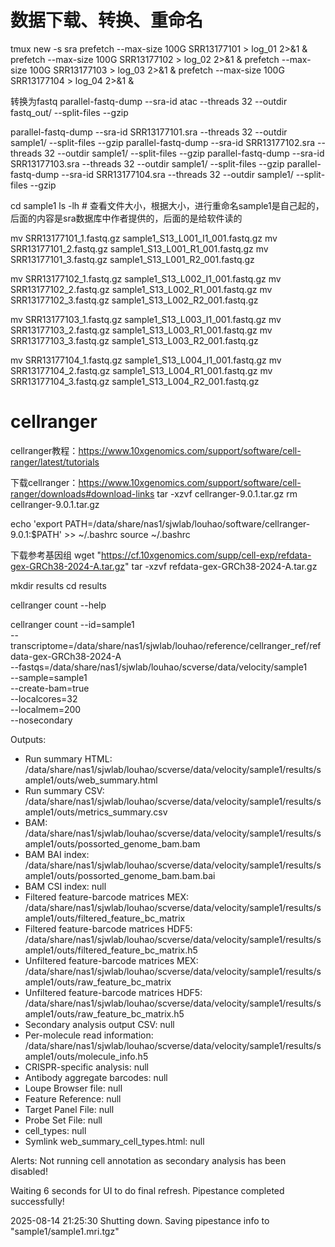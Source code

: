 # 数据下载、转换、重命名
tmux new -s sra
prefetch --max-size 100G SRR13177101 > log_01 2>&1 &
prefetch --max-size 100G SRR13177102 > log_02 2>&1 &
prefetch --max-size 100G SRR13177103 > log_03 2>&1 &
prefetch --max-size 100G SRR13177104 > log_04 2>&1 &



转换为fastq
parallel-fastq-dump --sra-id atac --threads 32  --outdir fastq_out/ --split-files --gzip

parallel-fastq-dump --sra-id SRR13177101.sra --threads 32  --outdir sample1/ --split-files --gzip
parallel-fastq-dump --sra-id SRR13177102.sra --threads 32  --outdir sample1/ --split-files --gzip
parallel-fastq-dump --sra-id SRR13177103.sra --threads 32  --outdir sample1/ --split-files --gzip
parallel-fastq-dump --sra-id SRR13177104.sra --threads 32  --outdir sample1/ --split-files --gzip

cd sample1
ls -lh  # 查看文件大小，根据大小，进行重命名sample1是自己起的，后面的内容是sra数据库中作者提供的，后面的是给软件读的

mv SRR13177101_1.fastq.gz sample1_S13_L001_I1_001.fastq.gz
mv SRR13177101_2.fastq.gz sample1_S13_L001_R1_001.fastq.gz
mv SRR13177101_3.fastq.gz sample1_S13_L001_R2_001.fastq.gz

mv SRR13177102_1.fastq.gz sample1_S13_L002_I1_001.fastq.gz
mv SRR13177102_2.fastq.gz sample1_S13_L002_R1_001.fastq.gz
mv SRR13177102_3.fastq.gz sample1_S13_L002_R2_001.fastq.gz

mv SRR13177103_1.fastq.gz sample1_S13_L003_I1_001.fastq.gz
mv SRR13177103_2.fastq.gz sample1_S13_L003_R1_001.fastq.gz
mv SRR13177103_3.fastq.gz sample1_S13_L003_R2_001.fastq.gz

mv SRR13177104_1.fastq.gz sample1_S13_L004_I1_001.fastq.gz
mv SRR13177104_2.fastq.gz sample1_S13_L004_R1_001.fastq.gz
mv SRR13177104_3.fastq.gz sample1_S13_L004_R2_001.fastq.gz

# cellranger

cellranger教程：https://www.10xgenomics.com/support/software/cell-ranger/latest/tutorials

下载cellranger：https://www.10xgenomics.com/support/software/cell-ranger/downloads#download-links
tar -xzvf cellranger-9.0.1.tar.gz
rm cellranger-9.0.1.tar.gz

echo 'export PATH=/data/share/nas1/sjwlab/louhao/software/cellranger-9.0.1:$PATH' >> ~/.bashrc
source ~/.bashrc 

下载参考基因组
wget "https://cf.10xgenomics.com/supp/cell-exp/refdata-gex-GRCh38-2024-A.tar.gz"
tar -xzvf refdata-gex-GRCh38-2024-A.tar.gz


mkdir results
cd results

cellranger count --help

cellranger count --id=sample1 \
                   --transcriptome=/data/share/nas1/sjwlab/louhao/reference/cellranger_ref/refdata-gex-GRCh38-2024-A \
                   --fastqs=/data/share/nas1/sjwlab/louhao/scverse/data/velocity/sample1 \
                   --sample=sample1 \
                   --create-bam=true \
                   --localcores=32 \
                   --localmem=200 \
                   --nosecondary



Outputs:
- Run summary HTML:                         /data/share/nas1/sjwlab/louhao/scverse/data/velocity/sample1/results/sample1/outs/web_summary.html
- Run summary CSV:                          /data/share/nas1/sjwlab/louhao/scverse/data/velocity/sample1/results/sample1/outs/metrics_summary.csv
- BAM:                                      /data/share/nas1/sjwlab/louhao/scverse/data/velocity/sample1/results/sample1/outs/possorted_genome_bam.bam
- BAM BAI index:                            /data/share/nas1/sjwlab/louhao/scverse/data/velocity/sample1/results/sample1/outs/possorted_genome_bam.bam.bai
- BAM CSI index:                            null
- Filtered feature-barcode matrices MEX:    /data/share/nas1/sjwlab/louhao/scverse/data/velocity/sample1/results/sample1/outs/filtered_feature_bc_matrix
- Filtered feature-barcode matrices HDF5:   /data/share/nas1/sjwlab/louhao/scverse/data/velocity/sample1/results/sample1/outs/filtered_feature_bc_matrix.h5
- Unfiltered feature-barcode matrices MEX:  /data/share/nas1/sjwlab/louhao/scverse/data/velocity/sample1/results/sample1/outs/raw_feature_bc_matrix
- Unfiltered feature-barcode matrices HDF5: /data/share/nas1/sjwlab/louhao/scverse/data/velocity/sample1/results/sample1/outs/raw_feature_bc_matrix.h5
- Secondary analysis output CSV:            null
- Per-molecule read information:            /data/share/nas1/sjwlab/louhao/scverse/data/velocity/sample1/results/sample1/outs/molecule_info.h5
- CRISPR-specific analysis:                 null
- Antibody aggregate barcodes:              null
- Loupe Browser file:                       null
- Feature Reference:                        null
- Target Panel File:                        null
- Probe Set File:                           null
- cell_types:                               null
- Symlink web_summary_cell_types.html:      null

Alerts:
Not running cell annotation as secondary analysis has been disabled!

Waiting 6 seconds for UI to do final refresh.
Pipestance completed successfully!

2025-08-14 21:25:30 Shutting down.
Saving pipestance info to "sample1/sample1.mri.tgz"